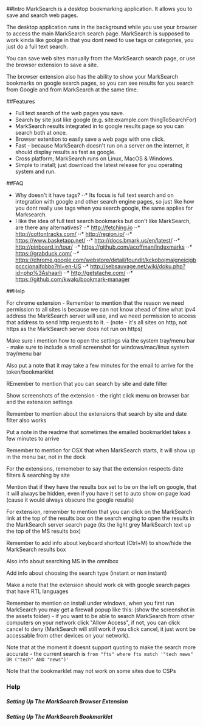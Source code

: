 
##Intro
MarkSearch is a desktop bookmarking application. It allows you to save and search web pages.

The desktop application runs in the background while you use your browser to access the main MarkSearch search page. MarkSearch is supposed to work kinda like goolge in that you dont need to use tags or categories, you just do a full text search.

You can save web sites manually from the MarkSearch search page, or use the browser extension to save a site.

The browser extension also has the ability to show your MarkSearch bookmarks on google search pages, so you can see results for you search from Google and from MarkSearch at the same time.

##Features
- Full text search of the web pages you save.
- Search by site just like google (e.g. site:example.com thingToSearchFor)
- MarkSearch results integrated in to google results page so you can search both at once.
- Browser extention to easily save a web page with one click.
- Fast - because MarkSearch doesn't run on a server on the internet, it should display results as fast as google.
- Cross platform; MarkSearch runs on Linux, MacOS & Windows.
- Simple to install; just download the latest release for you operating system and run.


##FAQ
- Why doesn't it have tags?
⋅⋅* Its focus is full text search and on integration with google and other search engine pages, so just like how you dont really use tags when you search google, the same applies for Marksearch.
- I like the idea of full text search bookmarks but don't like MarkSearch, are there any alternatives?
⋅⋅* http://fetching.io
⋅⋅* http://cottontracks.com/
⋅⋅* http://region.io/
⋅⋅* https://www.basketapp.net/
⋅⋅* http://docs.bmark.us/en/latest/
⋅⋅* http://pinboard.in/tour/
⋅⋅* https://github.com/acoffman/indexmarks
⋅⋅* https://grabduck.com/
⋅⋅* https://chrome.google.com/webstore/detail/foundit/kckobojmajgneicjgbpcccionajfobbo?hl=en-US
⋅⋅* http://sebsauvage.net/wiki/doku.php?id=php%3Ashaarli
⋅⋅* http://getstache.com/
⋅⋅* https://github.com/kwalo/bookmark-manager

##Help



For chrome extension - Remember to mention that the reason we need permission to all sites is because we can not know ahead of time
what ipv4 address the MarkSearch server will use, and we need permission to access that address to send http
requests to it. - (note - it's all sites on http, not https as the MarkSearch server does not run on https)

Make sure i mention how to open the settings via the system tray/menu bar - make sure to include a small screenshot for windows/mac/linux system tray/menu bar

Also put a note that it may take a few minutes for the email to arrive for the token/bookmarklet

REmember to mention that you can search by site and date filter

Show screenshots of the extension - the right click menu on browser bar and the extension settings

Remember to mention about the extensions that search by site and date filter also works

Put a note in the readme that sometimes the emailed bookmarklet takes a few minutes to arrive

Remember to mention for OSX that when MarkSearch starts, it will show up in the menu bar, not in the dock

For the extensions, rememeber to say that the extension respects date filters & searching by site

Mention that if they have the results box set to be on the left on google, that it will always be hidden, even if you have it set to auto show on page load (cause it would always obscure the google results)

For extension, remember to mention that you can click on the MarkSearch link at the top of the results box on the search enging to open the results in the MarkSearch server search page (its the light grey MarkSearch text up the top of the MS results box)

Remember to add info about keyboard shortcut (Ctrl+M) to show/hide the MarkSearch results box

Also info about searching MS in the omnibox

Add info about choosing the search type (instant or non instant)

Make a note that the extension should work ok with google search pages that have RTL languages

Remember to mention on install under windows, when you first run MarkSearch you may get a firewall popup like this: (show the screenshot in the assets folder) - if you want to be able to search MarkSearch from other computers on your network click "Allow Access", if not, you can click cancel to deny (MarkSearch will still work if you click cancel, it just wont be accessable from other devices on your network).

Note that at the moment it doesnt support quoting to make the search more accurate - the current search is `from "fts" where fts match '"tech news" OR ("tech" AND "news")'`

Note that the bookmarklet may not work on some sites due to CSPs

### Help

##### Setting Up The MarkSearch Browser Extension

##### Setting Up The MarkSearch Bookmarklet
